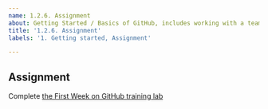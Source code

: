 ```yaml
---
name: 1.2.6. Assignment
about: Getting Started / Basics of GitHub, includes working with a team
title: '1.2.6. Assignment'
labels: '1. Getting started, Assignment'

---
```

## Assignment 

Complete [the First Week on GitHub training lab](https://lab.github.com/githubtraining/first-week-on-github)